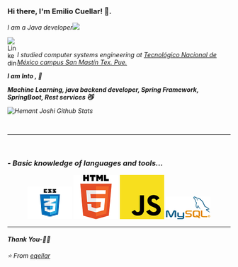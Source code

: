 ### Hi there, I'm Emilio Cuellar! 👋.


<p><em>I am a Java developer<img src="https://media.giphy.com/media/WUlplcMpOCEmTGBtBW/giphy.gif" width="30"> 
</em></p>
<a href="https://www.linkedin.com/in/eqellar/">
  <img align="left" alt="Linkedin" width="22px" src="https://cdn.jsdelivr.net/npm/simple-icons@v3/icons/linkedin.svg" />
</a>
<br />
<p><em>I studied computer systems engineering at <a href="http://www.itssmt.edu.mx/">Tecnológico Nacional de México campus San Mastín Tex. Pue.</a>
  
<br />


**I am Into , 🙏**

**Machine Learning, java backend developer, Spring Framework, SpringBoot, Rest services 😼**
<br />


![Hemant Joshi Github Stats](https://github-readme-stats.vercel.app/api?username=eqellar&show_icons=true&title_color=fff&icon_color=79ff97&text_color=9f9f9f&bg_color=151515)

<br />

*************

<br />

### - Basic knowledge of languages and tools...

<p align="center">
 <img src="https://github.com/eqellar/imagenes/blob/master/Imagenes/src/imagen/css3_2.png">
  <img src="https://github.com/eqellar/imagenes/blob/master/Imagenes/src/imagen/html5.png">
  <img src="https://github.com/eqellar/imagenes/blob/master/Imagenes/src/imagen/js.png">
  <img src="https://github.com/eqellar/imagenes/blob/master/Imagenes/src/imagen/mysql.png">
                                                                                            




***********************************

#### Thank You-🙏🏼



⭐️ From [eqellar](https://github.com/eqellar)

